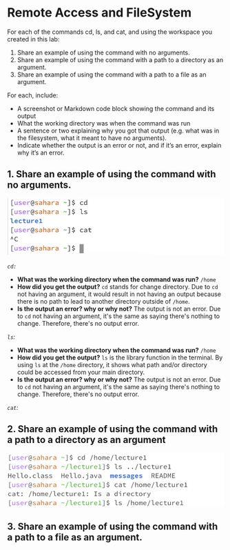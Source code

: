 # Remote Access and FileSystem 
For each of the commands cd, ls, and cat, and using the workspace you created in this lab:
1. Share an example of using the command with no arguments.
2. Share an example of using the command with a path to a directory as an argument.
3. Share an example of using the command with a path to a file as an argument.

For each, include:

- A screenshot or Markdown code block showing the command and its output
- What the working directory was when the command was run
- A sentence or two explaining why you got that output (e.g. what was in the filesystem, what it meant to have no arguments).
- Indicate whether the output is an error or not, and if it’s an error, explain why it’s an error.

## 1. Share an example of using the command with no arguments. 
![image](lab1-ex1.png)

*`cd:`*
- **What was the working directory when the command was run?**
  `/home`
- **How did you get the output?**
      `cd` stands for change directory. Due to `cd` not having an argument, it would result in not having an output because there is no path to lead to another directory outside of `/home`. 
- **Is the output an error? why or why not?**
      The output is not an error. Due to `cd` not having an argument, it's the same as saying there's nothing to change. Therefore, there's no output error.


*`ls`:*
- **What was the working directory when the command was run?**
      `/home`
- **How did you get the output?**
       `ls` is the library function in the terminal. By using `ls` at the `/home` directory, it shows what path and/or directory could be accessed from your main directory. 
- **Is the output an error? why or why not?**
      The output is not an error. Due to `cd` not having an argument, it's the same as saying there's nothing to change. Therefore, there's no output error.


*`cat`:*


## 2. Share an example of using the command with a path to a directory as an argument 
![image](lab1-ex2.png)


## 3. Share an example of using the command with a path to a file as an argument.

